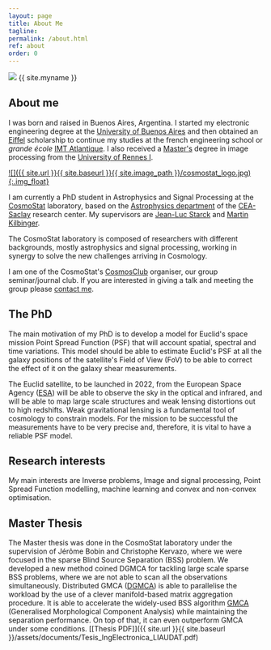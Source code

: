 ```yaml
---
layout: page
title: About Me
tagline:
permalink: /about.html
ref: about
order: 0
---
```


<div class="about-image-container">
  <img src="{{ site.url }}{{ site.baseurl }}{{ site.image_path }}/foto_tobi.jpg" class="about-image">
  <span class="about-name">{{ site.myname }}</span><br>
</div>


## About me

I was born and raised in Buenos Aires, Argentina. I started my electronic engineering degree at the [University of Buenos Aires](http://fi.uba.ar) and then obtained an [Eiffel](https://www.campusfrance.org/en/eiffel-scholarship-program-of-excellence) scholarship to continue my studies at the french engineering school or _grande école_ [IMT Atlantique](https://www.imt-atlantique.fr/fr). I also received a [Master's](https://istic.univ-rennes1.fr/master-2-eea-parcours-signal-image-systemes-integres-automatique-sisea-0) degree in image processing from the [University of Rennes I](https://www.univ-rennes1.fr).

[![]({{ site.url }}{{ site.baseurl }}{{ site.image_path }}/cosmostat_logo.jpg){:.img_float}](http://www.cosmostat.org/)

I am currently a PhD student in Astrophysics and Signal Processing at the [CosmoStat](http://www.cosmostat.org) laboratory, based on the [Astrophysics department](http://irfu.cea.fr/dap/) of the [CEA-Saclay](http://www.cea.fr) research center. My supervisors are [Jean-Luc Starck](http://jstarck.cosmostat.org) and [Martin Kilbinger](http://www.cosmostat.org/people/kilbinger).

The CosmoStat laboratory is composed of researchers with different backgrounds, mostly astrophysics and signal processing, working in synergy to solve the new challenges arriving in Cosmology.

I am one of the CosmoStat's [CosmosClub](http://www.cosmostat.org/category/events/cosmosclub) organiser, our group seminar/journal club. If you are interested in giving a talk and meeting the group please [contact me](mailto:tobias.liaudat@cea.fr).

## The PhD

The main motivation of my PhD is to develop a model for Euclid's space mission Point Spread Function (PSF) that will account spatial, spectral and time variations. This model should be able to estimate Euclid's PSF at all the galaxy positions of the satellite's Field of View (FoV) to be able to correct the effect of it on the galaxy shear measurements.

The Euclid satellite, to be launched in 2022, from the European Space Agency ([ESA](https://www.esa.int)) will be able to observe the sky in the optical and infrared, and will be able to map large scale structures and weak lensing distortions out to high redshifts. Weak gravitational lensing is a fundamental tool of cosmology to constrain models. For the mission to be successful the measurements have to be very precise and, therefore, it is vital to have a reliable PSF model.

## Research interests

My main interests are Inverse problems, Image and signal processing, Point Spread Function modelling, machine learning and convex and non-convex optimisation.


## Master Thesis

The Master thesis was done in the CosmoStat laboratory under the supervision of Jérôme Bobin and Christophe Kervazo, where we were focused in the sparse Blind Source Separation (BSS) problem. We developed a new method coined DGMCA for tackling large scale sparse BSS problems, where we are not able to scan all the observations simultaneously. Distributed GMCA ([DGMCA](https://hal.archives-ouvertes.fr/hal-02426991/)) is able to parallelise the workload by the use of a clever manifold-based matrix aggregation procedure. It is able to accelerate the widely-used BSS algorithm [GMCA](https://ieeexplore.ieee.org/abstract/document/4337755) (Generalised Morphological Component Analysis) while maintaining the separation performance. On top of that, it can even outperform GMCA under some conditions. [[Thesis PDF]]({{ site.url }}{{ site.baseurl }}/assets/documents/Tesis_IngElectronica_LIAUDAT.pdf)
